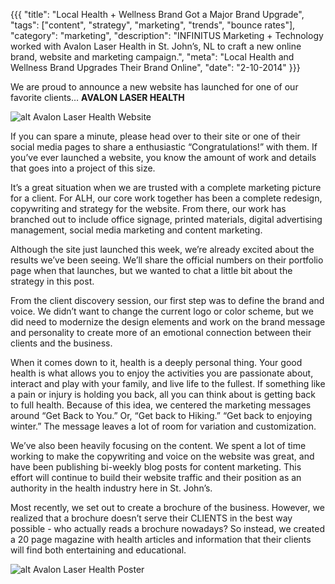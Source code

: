 {{{
  "title": "Local Health + Wellness Brand Got a Major Brand Upgrade",
  "tags": ["content", "strategy", "marketing", "trends", "bounce rates"],
  "category": "marketing",
  "description": "INFINITUS Marketing + Technology worked with Avalon Laser Health in St. John’s, NL to craft a new online brand, website and marketing campaign.",
  "meta": "Local Health and Wellness Brand Upgrades Their Brand Online",
  "date": "2-10-2014"
}}}


We are proud to announce a new website has launched for one of our favorite clients… **AVALON LASER HEALTH**

![alt Avalon Laser Health Website](//dddb43dxo5lmp.cloudfront.net/blog-images/avalon-laser-health-lead.jpg "Avalon Laser Health Website")

If you can spare a minute, please head over to their site or one of their social media pages to share a enthusiastic “Congratulations!” with them. If you’ve ever launched a website, you know the amount of work and details that goes into a project of this size. 

It’s a great situation when we are trusted with a complete marketing picture for a client. For ALH, our core work together has been a complete redesign, copywriting and strategy for the website. From there, our work has branched out to include office signage, printed materials, digital advertising management, social media marketing and content marketing. 

Although the site just launched this week, we’re already excited about the results we’ve been seeing. We’ll share the official numbers on their portfolio page when that launches, but we wanted to chat a little bit about the strategy in this post. 

From the client discovery session, our first step was to define the brand and voice. We didn’t want to change the current logo or color scheme, but we did need to modernize the design elements and work on the brand message and personality to create more of an emotional connection between their clients and the business.

When it comes down to it, health is a deeply personal thing. Your good health is what allows you to enjoy the activities you are passionate about, interact and play with your family, and live life to the fullest. If something like a pain or injury is holding you back, all you can think about is getting back to full health. Because of this idea, we centered the marketing messages around “Get Back to You.” Or, “Get back to Hiking.” “Get back to enjoying winter.” The message leaves a lot of room for variation and customization. 

We’ve also been heavily focusing on the content. We spent a lot of time working to make the copywriting and voice on the website was great, and have been publishing bi-weekly blog posts for content marketing. This effort will continue to build their website traffic and their position as an authority in the health industry here in St. John’s. 

Most recently, we set out to create a brochure of the business. However, we realized that a brochure doesn’t serve their CLIENTS in the best way possible - who actually reads a brochure nowadays? So instead, we created a 20 page magazine with health articles and information that their clients will find both entertaining and educational.

![alt Avalon Laser Health Poster](//dddb43dxo5lmp.cloudfront.net/blog-images/avalon-laser-health.jpg "Avalon Laser Health Poster")